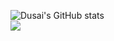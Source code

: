 ![Dusai's GitHub stats](https://github-readme-stats.vercel.app/api?username=jxy147258&&show_icons=true&theme=radical)   
![](https://img.shields.io/badge/python-3.9-orange?style=for-the-badge&logo=python&logoColor=orange)
